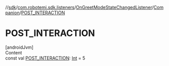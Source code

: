//[sdk](../../../../index.md)/[com.robotemi.sdk.listeners](../../index.md)/[OnGreetModeStateChangedListener](../index.md)/[Companion](index.md)/[POST_INTERACTION](-p-o-s-t_-i-n-t-e-r-a-c-t-i-o-n.md)



# POST_INTERACTION  
[androidJvm]  
Content  
const val [POST_INTERACTION](-p-o-s-t_-i-n-t-e-r-a-c-t-i-o-n.md): [Int](https://kotlinlang.org/api/latest/jvm/stdlib/kotlin/-int/index.html) = 5  



